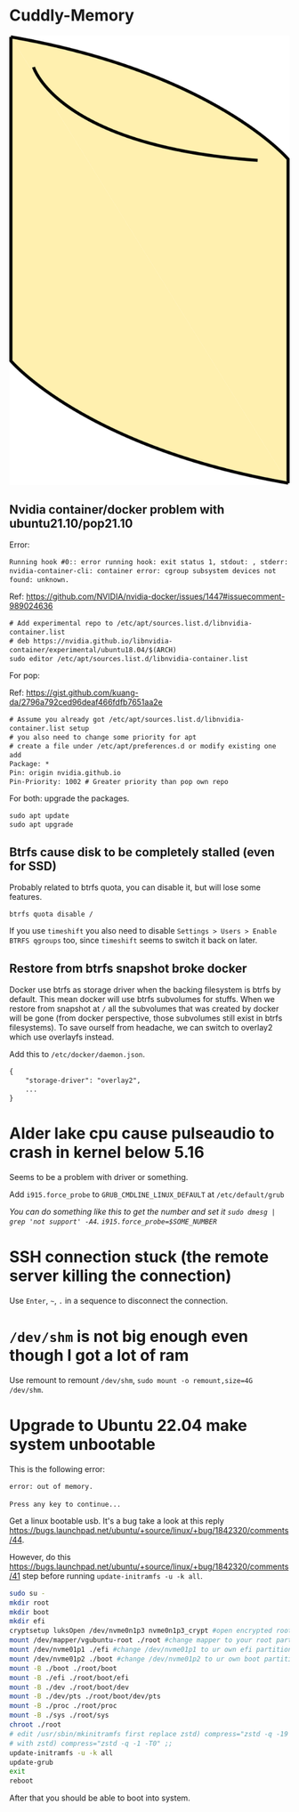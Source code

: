 # Cuddly-Memory

![](res/drawing.svg)

## Nvidia container/docker problem with ubuntu21.10/pop21.10

Error:
```
Running hook #0:: error running hook: exit status 1, stdout: , stderr: nvidia-container-cli: container error: cgroup subsystem devices not found: unknown.
```

Ref: https://github.com/NVIDIA/nvidia-docker/issues/1447#issuecomment-989024636
```
# Add experimental repo to /etc/apt/sources.list.d/libnvidia-container.list
# deb https://nvidia.github.io/libnvidia-container/experimental/ubuntu18.04/$(ARCH)
sudo editor /etc/apt/sources.list.d/libnvidia-container.list
```

For pop:

Ref: https://gist.github.com/kuang-da/2796a792ced96deaf466fdfb7651aa2e

```
# Assume you already got /etc/apt/sources.list.d/libnvidia-container.list setup
# you also need to change some priority for apt
# create a file under /etc/apt/preferences.d or modify existing one add
Package: *
Pin: origin nvidia.github.io
Pin-Priority: 1002 # Greater priority than pop own repo
```

For both: upgrade the packages.

```
sudo apt update
sudo apt upgrade
```

## Btrfs cause disk to be completely stalled (even for SSD)

Probably related to btrfs quota, you can disable it, but will lose some features.

```
btrfs quota disable /
```

If you use `timeshift` you also need to disable `Settings > Users > Enable BTRFS qgroups` too, since `timeshift` seems to switch it back on later.

## Restore from btrfs snapshot broke docker

Docker use btrfs as storage driver when the backing filesystem is btrfs by default. This mean docker will use btrfs subvolumes for stuffs. When we restore from snapshot at `/` all the subvolumes that was created by docker will be gone (from docker perspective, those subvolumes still exist in btrfs filesystems). To save ourself from headache, we can switch to overlay2 which use overlayfs instead.

Add this to `/etc/docker/daemon.json`.

```
{
    "storage-driver": "overlay2",
    ...
}
```

# Alder lake cpu cause pulseaudio to crash in kernel below 5.16

Seems to be a problem with driver or something.

Add `i915.force_probe` to `GRUB_CMDLINE_LINUX_DEFAULT` at `/etc/default/grub`

*You can do something like this to get the number and set it `sudo dmesg | grep 'not support' -A4`. `i915.force_probe=$SOME_NUMBER`*

# SSH connection stuck (the remote server killing the connection)

Use `Enter`, `~`, `.` in a sequence to disconnect the connection.

# `/dev/shm` is not big enough even though I got a lot of ram

Use remount to remount `/dev/shm`, `sudo mount -o remount,size=4G /dev/shm`.

# Upgrade to Ubuntu 22.04 make system unbootable

This is the following error:

```
error: out of memory.

Press any key to continue...
```

Get a linux bootable usb. It's a bug take a look at this reply https://bugs.launchpad.net/ubuntu/+source/linux/+bug/1842320/comments/44.

However, do this https://bugs.launchpad.net/ubuntu/+source/linux/+bug/1842320/comments/41 step before running `update-initramfs -u -k all`.

```bash
sudo su -
mkdir root
mkdir boot
mkdir efi
cryptsetup luksOpen /dev/nvme0n1p3 nvme0n1p3_crypt #open encrypted root partition
mount /dev/mapper/vgubuntu-root ./root #change mapper to your root partition
mount /dev/nvme01p1 ./efi #change /dev/nvme01p1 to ur own efi partition
mount /dev/nvme01p2 ./boot #change /dev/nvme01p2 to ur own boot partition
mount -B ./boot ./root/boot
mount -B ./efi ./root/boot/efi
mount -B ./dev ./root/boot/dev
mount -B ./dev/pts ./root/boot/dev/pts
mount -B ./proc ./root/proc
mount -B ./sys ./root/sys
chroot ./root
# edit /usr/sbin/mkinitramfs first replace zstd) compress="zstd -q -19 -T0" ;;
# with zstd) compress="zstd -q -1 -T0" ;;
update-initramfs -u -k all
update-grub
exit
reboot
```

After that you should be able to boot into system.